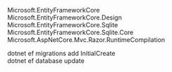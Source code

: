 ﻿Microsoft.EntityFrameworkCore   
Microsoft.EntityFrameworkCore.Design   
Microsoft.EntityFrameworkCore.Sqlite   
Microsoft.EntityFrameworkCore.Sqlite.Core
Microsoft.AspNetCore.Mvc.Razor.RuntimeCompilation


dotnet ef migrations add InitialCreate    
dotnet ef database update